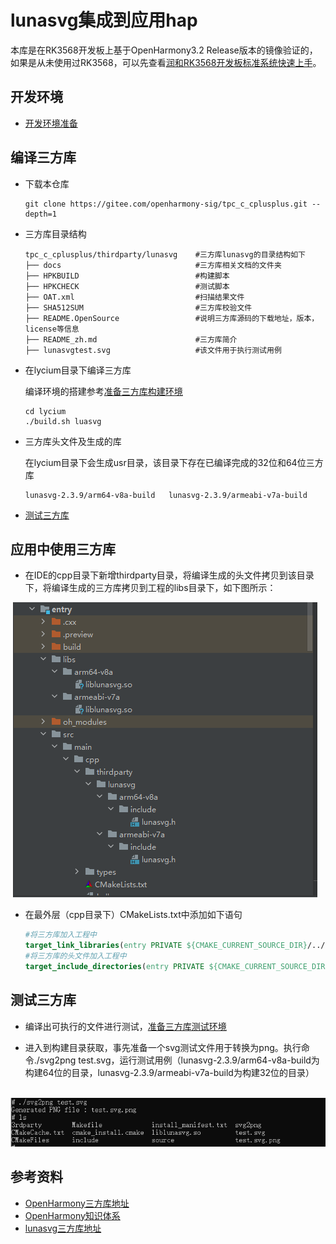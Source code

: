 # lunasvg集成到应用hap

本库是在RK3568开发板上基于OpenHarmony3.2 Release版本的镜像验证的，如果是从未使用过RK3568，可以先查看[润和RK3568开发板标准系统快速上手](https://gitee.com/openharmony-sig/knowledge_demo_temp/tree/master/docs/rk3568_helloworld)。

## 开发环境

- [开发环境准备](../../../docs/hap_integrate_environment.md)

## 编译三方库

*   下载本仓库

    ```shell
    git clone https://gitee.com/openharmony-sig/tpc_c_cplusplus.git --depth=1
    ```

*   三方库目录结构

    ```shell
    tpc_c_cplusplus/thirdparty/lunasvg    #三方库lunasvg的目录结构如下
    ├── docs                              #三方库相关文档的文件夹
    ├── HPKBUILD                          #构建脚本
    ├── HPKCHECK                          #测试脚本
    ├── OAT.xml                           #扫描结果文件
    ├── SHA512SUM                         #三方库校验文件
    ├── README.OpenSource                 #说明三方库源码的下载地址，版本，license等信息
    ├── README_zh.md                      #三方库简介
    ├── lunasvgtest.svg                   #该文件用于执行测试用例
    ```

*   在lycium目录下编译三方库

    编译环境的搭建参考[准备三方库构建环境](../../../lycium/README.md#1编译环境准备)

    ```shell
    cd lycium
    ./build.sh luasvg
    ```

*   三方库头文件及生成的库

    在lycium目录下会生成usr目录，该目录下存在已编译完成的32位和64位三方库

    ```shell
    lunasvg-2.3.9/arm64-v8a-build   lunasvg-2.3.9/armeabi-v7a-build
    ```

*   [测试三方库](#测试三方库)

## 应用中使用三方库

- 在IDE的cpp目录下新增thirdparty目录，将编译生成的头文件拷贝到该目录下，将编译生成的三方库拷贝到工程的libs目录下，如下图所示：

&nbsp;![thirdparty_install_dir](pic/lunasvg_test1.png)

- 在最外层（cpp目录下）CMakeLists.txt中添加如下语句

  ```cmake
  #将三方库加入工程中
  target_link_libraries(entry PRIVATE ${CMAKE_CURRENT_SOURCE_DIR}/../../../libs/${OHOS_ARCH}/liblunasvg.so)
  #将三方库的头文件加入工程中
  target_include_directories(entry PRIVATE ${CMAKE_CURRENT_SOURCE_DIR}/thirdparty/lunasvg/${OHOS_ARCH}/include)
  ```
  

## 测试三方库

- 编译出可执行的文件进行测试，[准备三方库测试环境](../../../lycium/README.md#3ci环境准备)

-  进入到构建目录获取，事先准备一个svg测试文件用于转换为png。执行命令./svg2png test.svg，运行测试用例（lunasvg-2.3.9/arm64-v8a-build为构建64位的目录，lunasvg-2.3.9/armeabi-v7a-build为构建32位的目录）

&nbsp;![lunasvg_test](pic/lunasvg_test2.png)

## 参考资料

*   [OpenHarmony三方库地址](https://gitee.com/openharmony-tpc)
*   [OpenHarmony知识体系](https://gitee.com/openharmony-sig/knowledge)
*   [lunasvg三方库地址](https://github.com/sammycage/lunasvg/blob/master/README.md)


